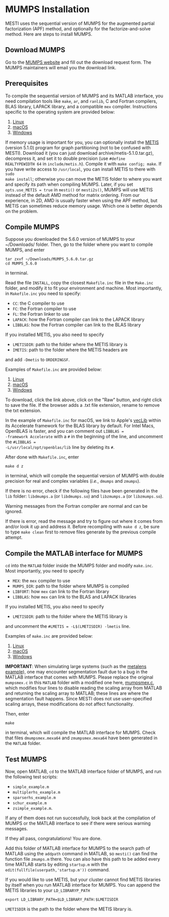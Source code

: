 # MUMPS Installation
MESTI uses the sequential version of MUMPS for the augmented partial factorization (APF) method, and optionally for the factorize-and-solve method. Here are steps to install MUMPS.

## Download MUMPS
Go to the [MUMPS website](https://mumps-solver.org/index.php?page=dwnld) and fill out the download request form. The MUMPS maintainers will email you the download link.

## Prerequisites
To compile the sequential version of MUMPS and its MATLAB interface, you need compilation tools like <code>make</code>, <code>ar</code>, and <code>ranlib</code>, C and Fortran compilers, BLAS library, LAPACK library, and a compatible <code>mex</code> compiler. Instructions specific to the operating system are provided below:
1. [Linux](./linux)
2. [macOS](./macOS)
3. [Windows](./windows)

If memory usage is important for you, you can optionally install the [METIS](http://glaros.dtc.umn.edu/gkhome/metis/metis/overview) (version 5.1.0) program for graph partitioning (not to be confused with MESTI). Download it (you can just download archive/metis-5.1.0.tar.gz), decompress it, and set it to double precision (use <code>#define REALTYPEWIDTH 64</code> in <code>include/metis.h</code>). Compile it with <code>make config; make</code>. If you have write access to <code>/usr/local</code>, you can install METIS to there with <code>sudo make install</code>; otherwise you can move the METIS folder to where you want and specify its path when compiling MUMPS. Later, if you set <code>opts.use_METIS = true</code> in <code>mesti()</code> or <code>mesti2s()</code>, MUMPS will use METIS instead of the default AMD method for matrix ordering. From our experience, in 2D, AMD is usually faster when using the APF method, but METIS can sometimes reduce memory usage. Which one is better depends on the problem.

## Compile MUMPS
Suppose you downloaded the 5.6.0 version of MUMPS to your ~/Downloads/ folder. Then, go to the folder where you want to compile MUMPS, and enter
```
tar zxvf ~/Downloads/MUMPS_5.6.0.tar.gz
cd MUMPS_5.6.0
```
in terminal.

Read the file <code>INSTALL</code>, copy the closest <code>Makefile.inc</code> file in the <code>Make.inc</code> folder, and modify it to fit your environment and machine. Most importantly, in <code>Makefile.inc</code> you need to specify:
 - <code>CC</code>: the C compiler to use
 - <code>FC</code>: the Fortran compiler to use
 - <code>FL</code>: the Fortran linker to use
 - <code>LAPACK</code>: how the Fortran compiler can link to the LAPACK library
 - <code>LIBBLAS</code>: how the Fortran compiler can link to the BLAS library

If you installed METIS, you also need to specify
 - <code>LMETISDIR</code>: path to the folder where the METIS library is
 - <code>IMETIS</code>: path to the folder where the METIS headers are

and add <code>-Dmetis</code> to <code>ORDERINGSF</code>.

Examples of <code>Makefile.inc</code> are provided below:
1. [Linux](./linux/Makefile.inc)
2. [macOS](./macOS/Makefile.inc)
3. [Windows](./windows/Makefile.inc)

To download, click the link above, click on the "Raw" button, and right click to save the file. If the browser adds a .txt file extension, rename to remove the txt extension.

In the example of <code>Makefile.inc</code> for macOS, we link to Apple's [vecLib](https://developer.apple.com/documentation/accelerate/veclib) within its Accelerate framework for the BLAS library by default. For Intel Macs, OpenBLAS is faster, and you can comment out <code>LIBBLAS = -framework Accelerate</code> with a <code>#</code> in the beginning of the line, and uncomment the  <code>#LIBBLAS = -L/usr/local/opt/openblas/lib</code> line by deleting its <code>#</code>.

After done with <code>Makefile.inc</code>, enter
```
make d z
```
in terminal, which will compile the sequential version of MUMPS with double precision for real and complex variables (*i.e.*, <code>dmumps</code> and <code>zmumps</code>).

If there is no error, check if the following files have been generated in the <code>lib</code> folder: <code>libdmumps.a</code> (or <code>libdmumps.so</code>) and <code>libzmumps.a</code> (or <code>libzmumps.so</code>).

Warning messages from the Fortran compiler are normal and can be ignored.

If there is error, read the message and try to figure out where it comes from and/or look it up and address it. Before recompiling with <code>make d z</code>, be sure to type <code>make clean</code> first to remove files generate by the previous compile attempt.

## Compile the MATLAB interface for MUMPS

<code>cd</code> into the <code>MATLAB</code> folder inside the MUMPS folder and modify <code>make.inc</code>.  Most importantly, you need to specify
 - <code>MEX</code>: the <code>mex</code> compiler to use
 - <code>MUMPS_DIR</code>: path to the folder where MUMPS is compiled
 - <code>LIBFORT</code>: how <code>mex</code> can link to the Fortran library
 - <code>LIBBLAS</code>: how <code>mex</code> can link to the BLAS and LAPACK libraries

If you installed METIS, you also need to specify
 - <code>LMETISDIR</code>: path to the folder where the METIS library is

and uncomment the <code>#LMETIS     = -L$(LMETISDIR) -lmetis</code> line.

Examples of <code>make.inc</code> are provided below:
1. [Linux](./linux/make.inc)
2. [macOS](./macOS/make.inc)
3. [Windows](./windows/make.inc)

**IMPORTANT**: When simulating large systems (such as the [metalens example](../examples/2d_metalens)), one may encounter segmentation fault due to a bug in the MATLAB interface that comes with MUMPS. Please replace the original <code>mumpsmex.c</code> in this <code>MATLAB</code> folder with a modified one here, [mumpsmex.c](mumpsmex.c), which modifies four lines to disable reading the scaling array from MATLAB and returning the scaling array to MATLAB; these lines are where the segmentation fault happens. Since MESTI does not use user-specified scaling arrays, these modifications do not affect functionality.

Then, enter
```
make
```
in terminal, which will compile the MATLAB interface for MUMPS. Check that files <code>dmumpsmex.mexa64</code> and <code>zmumpsmex.mexa64</code> have been generated in the <code>MATLAB</code> folder.


## Test MUMPS

Now, open MATLAB, <code>cd</code> to the MATLAB interface folder of MUMPS, and run the following test scripts:
- <code>simple_example.m</code>
- <code>multiplerhs_example.m</code>
- <code>sparserhs_example.m</code>
- <code>schur_example.m</code>
- <code>zsimple_example.m</code>.

If any of them does not run successfully, look back at the compilation of MUMPS or the MATLAB interface to see if there were serious warning messages.

If they all pass, congratulations! You are done.

Add this folder of MATLAB interface for MUMPS to the search path of MATLAB using the <code>addpath</code> command in MATLAB, so <code>mesti()</code> can find the function file <code>zmumps.m</code> there. You can also have this path to be added every time MATLAB starts by editing <code>startup.m</code> with the <code>edit(fullfile(userpath,'startup.m'))</code> command.

If you would like to use METIS, but your cluster cannot find METIS libraries by itself when you run MATLAB interface for MUMPS. You can append the METIS libraries to your <code>LD_LIBRARYP_PATH</code>

```shell
export LD_LIBRARY_PATH=$LD_LIBRARY_PATH:$LMETISDIR
```

`LMETISDIR` is the path to the folder where the METIS library is.
